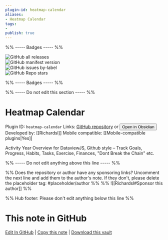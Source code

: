```yaml
---
plugin-id: heatmap-calendar
aliases:
- Heatmap Calendar
tags: 
- 
publish: true
---
```


%% ----- Badges ----- %%

![GitHub all releases](https://img.shields.io/github/downloads/Richardsl/heatmap-calendar-obsidian/total?color=573E7A&logo=github&style=for-the-badge)   
![GitHub manifest version](https://img.shields.io/github/manifest-json/v/Richardsl/heatmap-calendar-obsidian?color=573E7A&logo=github&style=for-the-badge)   
![GitHub issues by-label](https://img.shields.io/github/issues/Richardsl/heatmap-calendar-obsidian/help%20wanted?color=573E7A&logo=github&style=for-the-badge)   
![GitHub Repo stars](https://img.shields.io/github/stars/Richardsl/heatmap-calendar-obsidian?color=573E7A&logo=github&style=for-the-badge)

%% ----- Badges ----- %%

%% ----- Do not edit this section ----- %%

# Heatmap Calendar

Plugin ID: `heatmap-calendar`
Links: [GitHub repository](https://github.com/Richardsl/heatmap-calendar-obsidian) or [<button id=HH>Open in Obsidian</button>](obsidian://show-plugin?id=heatmap-calendar)
Developed by: [[Richardsl]]
Mobile compatible: [[Mobile-compatible plugins|Yes]]

Activity Year Overview for DataviewJS, Github style – Track Goals, Progress, Habits, Tasks, Exercise, Finances, "Dont Break the Chain" etc.

%% ----- Do not edit anything above this line ----- %% 

%% Does the repository or author have any sponsoring links? Uncomment the next line and add them to the author's note. If they don't, please delete the placeholder tag: #placeholder/author %%
%% ![[Richardsl#Sponsor this author]] %%

%% Hub footer: Please don't edit anything below this line %%

# This note in GitHub

<span class="git-footer">[Edit In GitHub](https://github.dev/obsidian-community/obsidian-hub/blob/main/02%20-%20Community%20Expansions/02.05%20All%20Community%20Expansions/Plugins/heatmap-calendar.md "git-hub-edit-note") | [Copy this note](https://raw.githubusercontent.com/obsidian-community/obsidian-hub/main/02%20-%20Community%20Expansions/02.05%20All%20Community%20Expansions/Plugins/heatmap-calendar.md "git-hub-copy-note") | [Download this vault](https://github.com/obsidian-community/obsidian-hub/archive/refs/heads/main.zip "git-hub-download-vault") </span>
